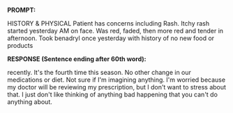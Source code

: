 **PROMPT:**

HISTORY & PHYSICAL Patient has concerns including Rash. Itchy rash started yesterday AM on face. Was red, faded, then more red and tender in afternoon. Took benadryl once yesterday with history of no new food or products

**RESPONSE (Sentence ending after 60th word):**

recently. It's the fourth time this season. No other change in our medications or diet. Not sure if I'm imagining anything. I'm worried because my doctor will be reviewing my prescription, but I don't want to stress about that. I just don't like thinking of anything bad happening that you can't do anything about. 